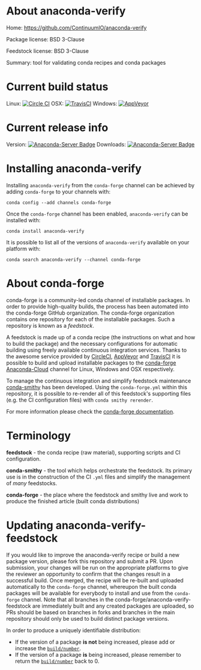 About anaconda-verify
=====================

Home: https://github.com/ContinuumIO/anaconda-verify

Package license: BSD 3-Clause

Feedstock license: BSD 3-Clause

Summary: tool for validating conda recipes and conda packages



Current build status
====================

Linux: [![Circle CI](https://circleci.com/gh/conda-forge/anaconda-verify-feedstock.svg?style=shield)](https://circleci.com/gh/conda-forge/anaconda-verify-feedstock)
OSX: [![TravisCI](https://travis-ci.org/conda-forge/anaconda-verify-feedstock.svg?branch=master)](https://travis-ci.org/conda-forge/anaconda-verify-feedstock)
Windows: [![AppVeyor](https://ci.appveyor.com/api/projects/status/github/conda-forge/anaconda-verify-feedstock?svg=True)](https://ci.appveyor.com/project/conda-forge/anaconda-verify-feedstock/branch/master)

Current release info
====================
Version: [![Anaconda-Server Badge](https://anaconda.org/conda-forge/anaconda-verify/badges/version.svg)](https://anaconda.org/conda-forge/anaconda-verify)
Downloads: [![Anaconda-Server Badge](https://anaconda.org/conda-forge/anaconda-verify/badges/downloads.svg)](https://anaconda.org/conda-forge/anaconda-verify)

Installing anaconda-verify
==========================

Installing `anaconda-verify` from the `conda-forge` channel can be achieved by adding `conda-forge` to your channels with:

```
conda config --add channels conda-forge
```

Once the `conda-forge` channel has been enabled, `anaconda-verify` can be installed with:

```
conda install anaconda-verify
```

It is possible to list all of the versions of `anaconda-verify` available on your platform with:

```
conda search anaconda-verify --channel conda-forge
```


About conda-forge
=================

conda-forge is a community-led conda channel of installable packages.
In order to provide high-quality builds, the process has been automated into the
conda-forge GitHub organization. The conda-forge organization contains one repository
for each of the installable packages. Such a repository is known as a *feedstock*.

A feedstock is made up of a conda recipe (the instructions on what and how to build
the package) and the necessary configurations for automatic building using freely
available continuous integration services. Thanks to the awesome service provided by
[CircleCI](https://circleci.com/), [AppVeyor](http://www.appveyor.com/)
and [TravisCI](https://travis-ci.org/) it is possible to build and upload installable
packages to the [conda-forge](https://anaconda.org/conda-forge)
[Anaconda-Cloud](http://docs.anaconda.org/) channel for Linux, Windows and OSX respectively.

To manage the continuous integration and simplify feedstock maintenance
[conda-smithy](http://github.com/conda-forge/conda-smithy) has been developed.
Using the ``conda-forge.yml`` within this repository, it is possible to re-render all of
this feedstock's supporting files (e.g. the CI configuration files) with ``conda smithy rerender``.

For more information please check the [conda-forge documentation](https://conda-forge.org/docs/).

Terminology
===========

**feedstock** - the conda recipe (raw material), supporting scripts and CI configuration.

**conda-smithy** - the tool which helps orchestrate the feedstock.
                   Its primary use is in the construction of the CI ``.yml`` files
                   and simplify the management of *many* feedstocks.

**conda-forge** - the place where the feedstock and smithy live and work to
                  produce the finished article (built conda distributions)


Updating anaconda-verify-feedstock
==================================

If you would like to improve the anaconda-verify recipe or build a new
package version, please fork this repository and submit a PR. Upon submission,
your changes will be run on the appropriate platforms to give the reviewer an
opportunity to confirm that the changes result in a successful build. Once
merged, the recipe will be re-built and uploaded automatically to the
`conda-forge` channel, whereupon the built conda packages will be available for
everybody to install and use from the `conda-forge` channel.
Note that all branches in the conda-forge/anaconda-verify-feedstock are
immediately built and any created packages are uploaded, so PRs should be based
on branches in forks and branches in the main repository should only be used to
build distinct package versions.

In order to produce a uniquely identifiable distribution:
 * If the version of a package **is not** being increased, please add or increase
   the [``build/number``](http://conda.pydata.org/docs/building/meta-yaml.html#build-number-and-string).
 * If the version of a package **is** being increased, please remember to return
   the [``build/number``](http://conda.pydata.org/docs/building/meta-yaml.html#build-number-and-string)
   back to 0.